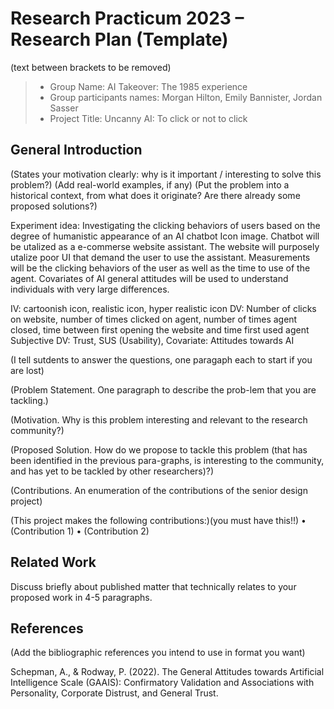 # Research Practicum 2023 – Research Plan (Template)
(text between brackets to be removed)

> * Group Name: AI Takeover: The 1985 experience
> * Group participants names: Morgan Hilton, Emily Bannister, Jordan Sasser
> * Project Title: Uncanny AI: To click or not to click

## General Introduction

(States your motivation clearly: why is it important / interesting to solve this problem?)
(Add real-world examples, if any)
(Put the problem into a historical context, from what does it originate? Are there already some proposed solutions?)

Experiment idea: Investigating the clicking behaviors of users based on the degree of humanistic appearance of an AI chatbot Icon image. Chatbot will be utalized as a e-commerse website assistant. The website will purposely utalize poor UI that demand the user to use the assistant. Measurements will be the clicking behaviors of the user as well as the time to use of the agent. Covariates of AI general attitudes will be used to understand individuals with very large differences.

IV: cartoonish icon, realistic icon, hyper realistic icon
DV: Number of clicks on website, number of times clicked on agent, number of times agent closed, time between first opening the website and time first used agent
Subjective DV: Trust, SUS (Usability), 
Covariate: Attitudes towards AI

(I tell sutdents to answer the questions, one paragaph each to start if you are lost)

(Problem Statement. One paragraph to describe the prob-lem that you are tackling.)

(Motivation. Why is this problem interesting and relevant to the research community?)

(Proposed Solution. How do we propose to tackle this problem (that has been identified in the previous para-graphs, is interesting to the community, and has yet to be tackled by other researchers)?)

(Contributions. An enumeration of the contributions of the senior design project)

(This project makes the following contributions:)(you must have this!!)
•	(Contribution 1)
•	(Contribution 2)


## Related Work

Discuss briefly about published matter that technically relates to your proposed work in 4-5 paragraphs.

## References 

(Add the bibliographic references you intend to use in format you want)

Schepman, A., & Rodway, P. (2022). The General Attitudes towards Artificial Intelligence Scale (GAAIS): Confirmatory Validation and Associations with Personality, Corporate Distrust, and General Trust.




